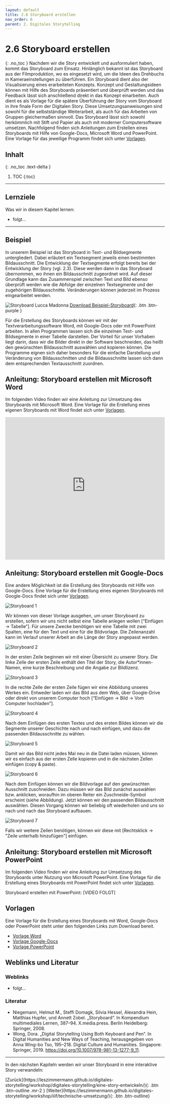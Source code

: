 ```yaml
---
layout: default
title: 2.6 Storyboard erstellen
nav_order: 6
parent: 2. Digitales Storytelling
---
```

# 2.6 Storyboard erstellen
{: .no_toc }
Nachdem wir die Story entwickelt und ausformuliert haben, kommt das Storyboard zum Einsatz. Hinlänglich bekannt ist das Storyboard aus der Filmproduktion, wo es eingesetzt wird, um die Ideen des Drehbuchs in Kameraeinstellungen zu überführen. Ein Storyboard dient also der Visualisierung eines erarbeiteten Konzepts. Konzept und Gestaltungsideen können mit Hilfe des Storyboards präsentiert und überprüft werden und das Feedback lässt sich anschließend direkt in das Konzept einarbeiten. Auch dient es als Vorlage für die spätere Überführung der Story vom Storyboard in ihre finale Form der Digitalen Story. Diese Umsetzungsanweisungen sind sowohl für die selbstständige Weiterarbeit, als auch für das Arbeiten von Gruppen gleichermaßen sinnvoll. Das Storyboard lässt sich sowohl herkömmlich mit Stift und Papier als auch mit moderner Computersoftware umsetzen. Nachfolgend finden sich Anleitungen zum Erstellen eines Storyboards mit Hilfe von Google-Docs, Microsoft Word und PowerPoint. Eine Vorlage für das jeweilige Programm findet sich unter [Vorlagen](#vorlagen).

## Inhalt
{: .no_toc .text-delta }

1. TOC
{:toc}

---

## Lernziele
Was wir in diesem Kapitel lernen:
- folgt...

---

## Beispiel
In unserem Beispiel ist das Storyboard in Text- und Bildsegmente untergliedert. Dabei erläutert ein Textsegment jeweils einen bestimmten Bildausschnitt. Die Entwicklung der Textsegmente erfolgt bereits bei der Entwicklung der Story (vgl. 2.3). Diese werden dann in das Storyboard übernommen, wo ihnen ein Bildausschnitt zugeordnet wird. Auf dieser Grundlage kann das Zusammenspiel zwischen Text und Bild ebenso überprüft werden wie die Abfolge der einzelnen Textsegmente und der zugehörigen Bildausschnitte. Veränderungen können jederzeit im Prozess eingearbeitet werden.

![Storyboard Lucca Madonna](https://cdn.lesliepzimmermann.de/storytelling/2-6-1_Storyboard_Lucca-Madonna.jpg)
[Download Beispiel-Storyboard](https://drive.google.com/file/d/1x8anZF8Pt7TUb8DoK5LSUQfUPcIxu0W6/view?usp=sharing){: .btn .btn-purple }

Für die Erstellung des Storyboards können wir mit der Textverarbeitungssoftware Word, mit Google-Docs oder mit PowerPoint arbeiten. In allen Programmen lassen sich die einzelnen Text- und Bildsegmente in einer Tabelle darstellen. Der Vorteil für unser Vorhaben liegt darin, dass wir die Bilder direkt in der Software beschneiden, das heißt den gewünschten Bildausschnitt auswählen und kopieren können. Die Programme eignen sich daher besonders für die einfache Darstellung und Veränderung von Bildausschnitten und die Bildausschnitte lassen sich dann dem entsprechenden Textausschnitt zuordnen.

## Anleitung: Storyboard erstellen mit Microsoft Word

Im folgenden Video finden wir eine Anleitung zur Umsetzung des Storyboards mit Microsoft Word. Eine Vorlage für die Erstellung eines eigenen Storyboards mit Word findet sich unter [Vorlagen](#vorlagen).

<iframe width="100%" height="450" src="https://www.youtube-nocookie.com/embed/3ZYaEzwPCKM" frameborder="0" allow="accelerometer; autoplay; encrypted-media; gyroscope; picture-in-picture" allowfullscreen></iframe>

## Anleitung: Storyboard erstellen mit Google-Docs
Eine andere Möglichkeit ist die Erstellung des Storyboards mit Hilfe von Google-Docs. Eine Vorlage für die Erstellung eines eigenen Storyboards mit Google-Docs findet sich unter  [Vorlagen](#vorlagen).

![Storyboard 1](https://cdn.lesliepzimmermann.de/storytelling/2-6-2_Storyboard-1.jpg)

Wir können von dieser Vorlage ausgehen, um unser Storyboard zu erstellen, sofern wir uns nicht selbst eine Tabelle anlegen wollen [“Einfügen -> Tabelle”]. Für unsere Zwecke benötigen wir eine Tabelle mit zwei Spalten, eine für den Text und eine für die Bildvorlage. Die Zeilenanzahl kann im Verlauf unserer Arbeit an die Länge der Story angepasst werden. 


![Storyboard 2](https://cdn.lesliepzimmermann.de/storytelling/2-6-2_Storyboard-2.jpg)

In der ersten Zeile beginnen wir mit einer Übersicht zu unserer Story. Die linke Zelle der ersten Zeile enthält den Titel der Story, die Autor*innen-Namen, eine kurze Beschreibung und die Angabe zur Bildlizenz. 

![Storyboard 3](https://cdn.lesliepzimmermann.de/storytelling/2-6-2_Storyboard-3.jpg)

In die rechte Zelle der ersten Zeile fügen wir eine Abbildung unseres Werkes ein. Entweder laden wir das Bild aus dem Web, über Google-Drive oder direkt von unserem Computer hoch [“Einfügen -> Bild -> Vom Computer hochladen”]. 

![Storyboard 4](https://cdn.lesliepzimmermann.de/storytelling/2-6-2_Storyboard-4.jpg)

Nach dem Einfügen des ersten Textes und des ersten Bildes können wir die Segmente unserer Geschichte nach und nach einfügen, und dazu die passenden Bildausschnitte zu wählen. 

![Storyboard 5](https://cdn.lesliepzimmermann.de/storytelling/2-6-2_Storyboard-5.jpg)

Damit wir das Bild nicht jedes Mal neu in die Datei laden müssen, können wir es einfach aus der ersten Zelle kopieren und in die nächsten Zellen einfügen (copy & paste). 

![Storyboard 6](https://cdn.lesliepzimmermann.de/storytelling/2-6-2_Storyboard-6.gif)

Nach dem Einfügen können wir die Bildvorlage auf den gewünschten Ausschnitt zuschneiden. Dazu müssen wir das Bild zunächst auswählen bzw. anklicken, woraufhin im oberen Reiter ein Zuschneide-Symbol erscheint (siehe Abbildung). Jetzt können wir den passenden Bildausschnitt auswählen. Diesen Vorgang können wir beliebig oft wiederholen und uns so nach und nach das Storyboard aufbauen. 

![Storyboard 7](https://cdn.lesliepzimmermann.de/storytelling/2-6-2_Storyboard-7.jpg)

Falls wir weitere Zeilen benötigen, können wir diese mit [Rechtsklick -> "Zeile unterhalb hinzufügen"] einfügen.

## Anleitung: Storyboard erstellen mit Microsoft PowerPoint

Im folgenden Video finden wir eine Anleitung zur Umsetzung des Storyboards unter Nutzung von Microsoft PowerPoint. Eine Vorlage für die Erstellung eines Storyboards mit PowerPoint findet sich unter [Vorlagen](#vorlagen).

Storyboard erstellen mit PowerPoint: [VIDEO FOLGT]

## Vorlagen
Eine Vorlage für die Erstellung eines Storyboards mit Word, Google-Docs oder PowerPoint steht unter den folgenden Links zum Download bereit.
- [Vorlage Word](https://drive.google.com/file/d/1qFecSXfW-z-EvZvAx5VwK3pLSESUKGpp/view?usp=sharing)
- [Vorlage Google-Docs](https://docs.google.com/document/d/1umfnQj3aER1UXQPRnQ6ieBG5zcmKrzs5x3LF8zOr4cc/edit?usp=sharing)
- [Vorlage PowerPoint](https://drive.google.com/file/d/1ihaszEjcPjkzHswZ2L9kIlfCyoYF7nCR/view?usp=sharing)

## Weblinks und Literatur
### Weblinks
- folgt...

### Literatur
- Niegemann, Helmut M., Steffi Domagk, Silvia Hessel, Alexandra Hein, Matthias Hupfer, und Annett Zobel. „Storyboard“. In Kompendium multimediales Lernen, 387–94. X.media.press. Berlin Heidelberg: Springer, 2008.
- Wong, Dora. „Digital Storytelling Using Both Keyboard and Pen“. In Digital Humanities and New Ways of Teaching, herausgegeben von Anna Wing-bo Tso, 195–218. Digital Culture and Humanities. Singapore: Springer, 2019. https://doi.org/10.1007/978-981-13-1277-9_11.

---

In den nächsten Kapiteln werden wir unser Storyboard in eine interaktive Story verwandeln:

<span class="fs-8">
[Zurück](https://leszimmermann.github.io/digitales-storytelling/workshop/digitales-storytelling/eine-story-entwickeln/){: .btn .btn-outline .mr-2 } 
</span>
<span class="fs-8">
[Weiter](https://leszimmermann.github.io/digitales-storytelling/workshop/iiif/technische-umsetzung/){: .btn .btn-outline}
</span>